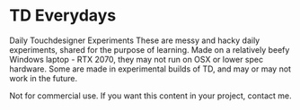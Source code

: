 # TD Everydays
Daily Touchdesigner Experiments
These are messy and hacky daily experiments, shared for the purpose of learning.
Made on a relatively beefy Windows laptop - RTX 2070, they may not run on OSX or lower spec hardware. 
Some are made in experimental builds of TD, and may or may not work in the future. 

Not for commercial use. If you want this content in your project, contact me. 
